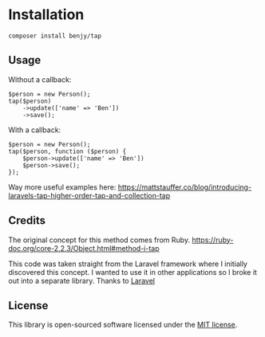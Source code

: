 # Installation

    composer install benjy/tap

## Usage

Without a callback:

    $person = new Person();
    tap($person)
        ->update(['name' => 'Ben'])
        ->save();
        
With a callback:

    $person = new Person();
    tap($person, function ($person) {
        $person->update(['name' => 'Ben'])
        $person->save();
    });

Way more useful examples here: https://mattstauffer.co/blog/introducing-laravels-tap-higher-order-tap-and-collection-tap

## Credits

The original concept for this method comes from Ruby.
https://ruby-doc.org/core-2.2.3/Object.html#method-i-tap

This code was taken straight from the Laravel framework where I initially discovered this concept. I wanted to use it
 in other applications so I broke it out into a separate library. Thanks to [Laravel](https://laravel.com/)

## License

This library is open-sourced software licensed under the [MIT license](http://opensource.org/licenses/MIT).
